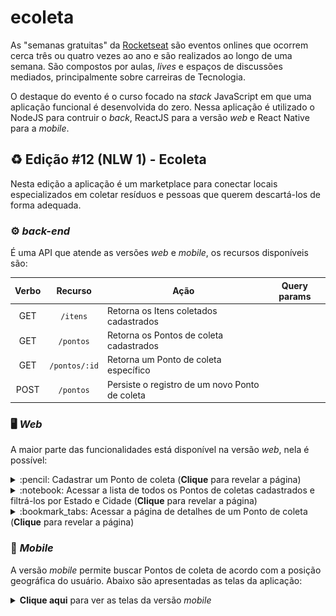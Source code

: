 # ecoleta

As "semanas gratuitas" da [Rocketseat](https://rocketseat.com.br/) são eventos onlines que ocorrem cerca três ou quatro vezes ao ano e são realizados ao longo de uma semana. São compostos por aulas, _lives_ e espaços de discussões mediados, principalmente sobre carreiras de Tecnologia. 

O destaque do evento é o curso focado na _stack_ JavaScript em que uma aplicação funcional é desenvolvida do zero. Nessa aplicação é utilizado o NodeJS para contruir o _back_, ReactJS para a versão _web_ e React Native para a _mobile_.

## :recycle: Edição #12 (NLW 1) - Ecoleta
Nesta edição a aplicação é um marketplace para conectar locais especializados em coletar resíduos e pessoas que querem descartá-los de forma adequada.

### :gear: _back-end_

É uma API que atende as versões _web_ e _mobile_, os recursos disponíveis são:


| Verbo | Recurso | Ação | Query params |
|:-:|:-:|-|-|
| GET | `/itens` | Retorna os Itens coletados cadastrados |  |
| GET | `/pontos` | Retorna os Pontos de coleta cadastrados |  |
| GET | `/pontos/:id` | Retorna um Ponto de coleta específico |  |
| POST | `/pontos` | Persiste o registro de um novo Ponto de coleta |  |

### :desktop_computer: _Web_

A maior parte das funcionalidades está disponível na versão _web_, nela é possível:

<details>
  <summary>:pencil: Cadastrar um Ponto de coleta (<strong>Clique</strong> para revelar a página)</summary>
  <p>
    <img src="./imagens/ecoleta-web-2-cadastro.png" alt="Página para cadastro de Pontos de coleta">
  </p>
</details>

<details>
  <summary>:notebook: Acessar a lista de todos os Pontos de coletas cadastrados e filtrá-los por Estado e Cidade (<strong>Clique</strong> para revelar a página)</summary>
  <p>
    <img src="./imagens/ecoleta-web-3-pontos.png" alt="Página para listagem de Pontos de coleta">
  </p>
</details>

<details>
  <summary>:bookmark_tabs: Acessar a página de detalhes de um Ponto de coleta (<strong>Clique</strong> para revelar a página)</summary>
  <p>
    <img src="./imagens/ecoleta-web-4-ponto.png" alt="Página de detalhes de um Pontos de coleta">
  </p>
</details>

### :iphone: _Mobile_
A versão _mobile_ permite buscar Pontos de coleta de acordo com a posição geográfica do usuário. Abaixo são apresentadas as telas da aplicação:

<details>
  <summary><strong>Clique aqui</strong> para ver as telas da versão <i>mobile</i></summary>
  <p>
    <img src="./imagens/ecoleta-mobile.png" alt="Telas da versão mobile">
  </p>
</details>


